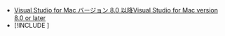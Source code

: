 * [<span data-ttu-id="e6545-101">Visual Studio for Mac バージョン 8.0 以降</span><span class="sxs-lookup"><span data-stu-id="e6545-101">Visual Studio for Mac version 8.0 or later</span></span>](https://visualstudio.microsoft.com/vs/mac/)
* [!INCLUDE [](~/includes/3.0-SDK.md)]
